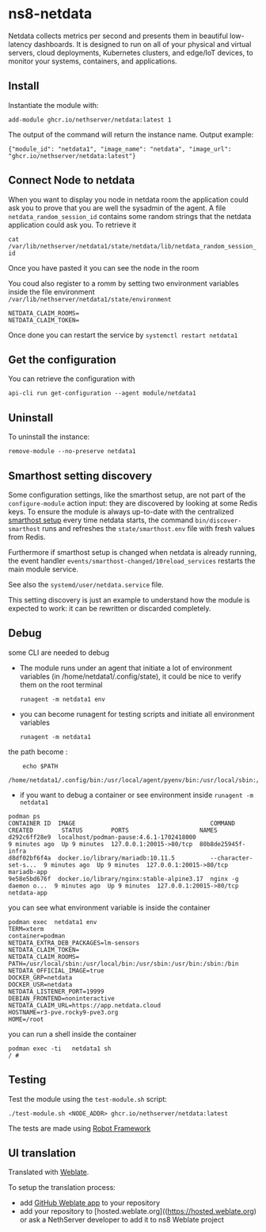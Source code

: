 # ns8-netdata

Netdata collects metrics per second and presents them in beautiful low-latency dashboards. It is designed to run on all of your physical and virtual servers, cloud deployments, Kubernetes clusters, and edge/IoT devices, to monitor your systems, containers, and applications.

## Install

Instantiate the module with:

    add-module ghcr.io/nethserver/netdata:latest 1

The output of the command will return the instance name.
Output example:

    {"module_id": "netdata1", "image_name": "netdata", "image_url": "ghcr.io/nethserver/netdata:latest"}

## Connect Node to netdata
When you want to display  you node in netdata room  the application could ask you to prove that you are well the sysadmin of the agent. A file `netdata_random_session_id` contains some random strings that the netdata application could ask you. To retrieve it 

`cat /var/lib/nethserver/netdata1/state/netdata/lib/netdata_random_session_id`

Once you have pasted it you can see the node in the room

You coud  also register to a romm by setting two environment variables inside the file environment `/var/lib/nethserver/netdata1/state/environment`

```
NETDATA_CLAIM_ROOMS=
NETDATA_CLAIM_TOKEN=
```

Once done you can restart the service by `systemctl restart netdata1`

## Get the configuration
You can retrieve the configuration with

```
api-cli run get-configuration --agent module/netdata1
```

## Uninstall

To uninstall the instance:

    remove-module --no-preserve netdata1

## Smarthost setting discovery

Some configuration settings, like the smarthost setup, are not part of the
`configure-module` action input: they are discovered by looking at some
Redis keys.  To ensure the module is always up-to-date with the
centralized [smarthost
setup](https://nethserver.github.io/ns8-core/core/smarthost/) every time
netdata starts, the command `bin/discover-smarthost` runs and refreshes
the `state/smarthost.env` file with fresh values from Redis.

Furthermore if smarthost setup is changed when netdata is already
running, the event handler `events/smarthost-changed/10reload_services`
restarts the main module service.

See also the `systemd/user/netdata.service` file.

This setting discovery is just an example to understand how the module is
expected to work: it can be rewritten or discarded completely.

## Debug

some CLI are needed to debug

- The module runs under an agent that initiate a lot of environment variables (in /home/netdata1/.config/state), it could be nice to verify them
on the root terminal

    `runagent -m netdata1 env`

- you can become runagent for testing scripts and initiate all environment variables
  
    `runagent -m netdata1`

 the path become : 
```
    echo $PATH
    /home/netdata1/.config/bin:/usr/local/agent/pyenv/bin:/usr/local/sbin:/usr/local/bin:/usr/sbin:/usr/bin:/usr/
```

- if you want to debug a container or see environment inside
 `runagent -m netdata1`
 ```
podman ps
CONTAINER ID  IMAGE                                      COMMAND               CREATED        STATUS        PORTS                    NAMES
d292c6ff28e9  localhost/podman-pause:4.6.1-1702418000                          9 minutes ago  Up 9 minutes  127.0.0.1:20015->80/tcp  80b8de25945f-infra
d8df02bf6f4a  docker.io/library/mariadb:10.11.5          --character-set-s...  9 minutes ago  Up 9 minutes  127.0.0.1:20015->80/tcp  mariadb-app
9e58e5bd676f  docker.io/library/nginx:stable-alpine3.17  nginx -g daemon o...  9 minutes ago  Up 9 minutes  127.0.0.1:20015->80/tcp  netdata-app
```

you can see what environment variable is inside the container
```
podman exec  netdata1 env
TERM=xterm
container=podman
NETDATA_EXTRA_DEB_PACKAGES=lm-sensors
NETDATA_CLAIM_TOKEN=
NETDATA_CLAIM_ROOMS=
PATH=/usr/local/sbin:/usr/local/bin:/usr/sbin:/usr/bin:/sbin:/bin
NETDATA_OFFICIAL_IMAGE=true
DOCKER_GRP=netdata
DOCKER_USR=netdata
NETDATA_LISTENER_PORT=19999
DEBIAN_FRONTEND=noninteractive
NETDATA_CLAIM_URL=https://app.netdata.cloud
HOSTNAME=r3-pve.rocky9-pve3.org
HOME=/root
```

you can run a shell inside the container

```
podman exec -ti   netdata1 sh
/ # 
```
## Testing

Test the module using the `test-module.sh` script:


    ./test-module.sh <NODE_ADDR> ghcr.io/nethserver/netdata:latest

The tests are made using [Robot Framework](https://robotframework.org/)

## UI translation

Translated with [Weblate](https://hosted.weblate.org/projects/ns8/).

To setup the translation process:

- add [GitHub Weblate app](https://docs.weblate.org/en/latest/admin/continuous.html#github-setup) to your repository
- add your repository to [hosted.weblate.org]((https://hosted.weblate.org) or ask a NethServer developer to add it to ns8 Weblate project
